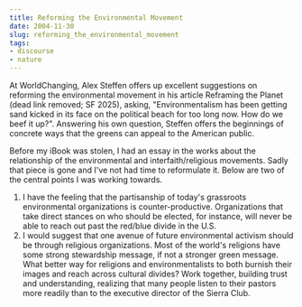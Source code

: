 ```yaml
---
title: Reforming the Environmental Movement
date: 2004-11-30
slug: reforming_the_environmental_movement
tags:
- discourse
- nature
---
```


At WorldChanging, Alex Steffen offers up excellent suggestions on reforming the
environmental movement in his article Reframing the Planet (dead link removed;
SF 2025), asking, "Environmentalism has been getting sand kicked in its face on
the political beach for too long now. How do we beef it up?". Answering his own
question, Steffen offers the beginnings of concrete ways that the greens can
appeal to the American public.

Before my iBook was stolen, I had an essay in the works about the relationship
of the environmental and interfaith/religious movements. Sadly that piece is
gone and I've not had time to reformulate it. Below are two of the central
points I was working towards.

<!-- truncate -->

1. I have the feeling that the partisanship of today's grassroots environmental
   organizations is counter-productive. Organizations that take direct stances
   on who should be elected, for instance, will never be able to reach out past
   the red/blue divide in the U.S.
2. I would suggest that one avenue of future environmental activism should be
   through religious organizations. Most of the world's religions have some
   strong stewardship message, if not a stronger green message. What better way
   for religions and environmentalists to both burnish their images and reach
   across cultural divides? Work together, building trust and understanding,
   realizing that many people listen to their pastors more readily than to the
   executive director of the Sierra Club.
